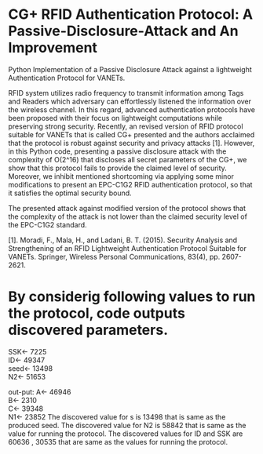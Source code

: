 # CG+ RFID Authentication Protocol: A Passive-Disclosure-Attack and An Improvement

Python Implementation of a Passive Disclosure Attack against a lightweight Authentication Protocol for VANETs.

RFID system utilizes radio frequency to transmit information among Tags and Readers which adversary can effortlessly listened the information over the wireless channel. In this regard, advanced authentication protocols have been proposed with their focus on lightweight computations while preserving strong security. Recently, an revised version of RFID protocol suitable for VANETs that is called CG+ presented and the authors acclaimed that the protocol is robust against security and privacy attacks [1]. However, in this Python code, presenting a passive disclosure attack with the complexity of O(2^16) that discloses all secret parameters of the CG+, we show that this protocol fails to provide the claimed level of security. Moreover, we inhibit mentioned shortcoming via applying some minor modifications to present an EPC-C1G2 RFID authentication protocol, so that it satisfies the optimal security bound. 

The presented attack against modified version of the protocol shows that the complexity of the attack is not lower than the claimed security level of the EPC-C1G2 standard.


[1]. Moradi, F., Mala, H., and Ladani, B. T. (2015). Security Analysis and Strengthening of an RFID Lightweight Authentication Protocol Suitable for VANETs. Springer, Wireless Personal Communications, 83(4), pp. 2607-2621.


# By considerig following values to run the protocol, code outputs discovered parameters. 
SSK<- 7225  
ID<- 49347   
seed<- 13498   
N2<- 51653
 
out-put:
A<- 46946  
B<- 2310  
C<- 39348  
N1<- 23852
The discovered value for s is 13498 that is same as the produced seed.
The discovered value for N2 is 58842 that is same as the value for running the protocol.
The discovered values for ID and SSK are 60636 , 30535 that are same as the values for running the protocol.

